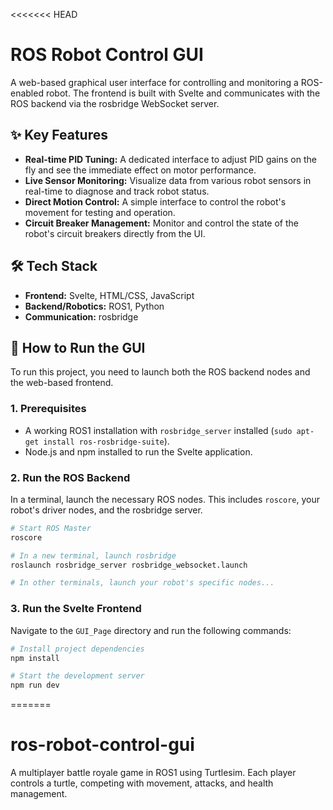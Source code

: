 <<<<<<< HEAD
# ROS Robot Control GUI

A web-based graphical user interface for controlling and monitoring a ROS-enabled robot. The frontend is built with Svelte and communicates with the ROS backend via the rosbridge WebSocket server.


## ✨ Key Features

* **Real-time PID Tuning:** A dedicated interface to adjust PID gains on the fly and see the immediate effect on motor performance.
* **Live Sensor Monitoring:** Visualize data from various robot sensors in real-time to diagnose and track robot status.
* **Direct Motion Control:** A simple interface to control the robot's movement for testing and operation.
* **Circuit Breaker Management:** Monitor and control the state of the robot's circuit breakers directly from the UI.

## 🛠️ Tech Stack

* **Frontend:** Svelte, HTML/CSS, JavaScript
* **Backend/Robotics:** ROS1, Python
* **Communication:** rosbridge

## 🚀 How to Run the GUI

To run this project, you need to launch both the ROS backend nodes and the web-based frontend.

### 1. Prerequisites
* A working ROS1 installation with `rosbridge_server` installed (`sudo apt-get install ros-rosbridge-suite`).
* Node.js and npm installed to run the Svelte application.

### 2. Run the ROS Backend
In a terminal, launch the necessary ROS nodes. This includes `roscore`, your robot's driver nodes, and the rosbridge server.

```bash
# Start ROS Master
roscore
```

```bash
# In a new terminal, launch rosbridge
roslaunch rosbridge_server rosbridge_websocket.launch
```

```bash
# In other terminals, launch your robot's specific nodes...
```

### 3. Run the Svelte Frontend
Navigate to the `GUI_Page` directory and run the following commands:

```bash
# Install project dependencies
npm install
```

```bash
# Start the development server
npm run dev
```
=======
# ros-robot-control-gui
A multiplayer battle royale game in ROS1 using Turtlesim. Each player controls a turtle, competing with movement, attacks, and health management.


